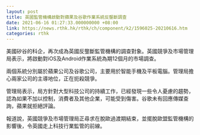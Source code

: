 ```yaml
---
layout: post
title: 英國監管機構啟動對蘋果及谷歌作業系統反壟斷調查
date: 2021-06-16 01:27:33.000000000 +08:00
link: https://news.rthk.hk/rthk/ch/component/k2/1596025-20210616.htm
categories: rthk
---
```


美國矽谷的科企，再次成為英國反壟斷監管機構的調查對象。英國競爭及市場管理局表示，將啟動對iOS及Android作業系統為期12個月的市場調查。

兩個系統分別屬於蘋果公司及谷歌公司，主要用於智能手機及平板電腦。管理局擔心兩家公司的主導地位，正在扼殺競爭。

管理局表示，局方針對大型科技公司的持續工作，已經發現一些令人憂慮的趨勢，認為如果不加以控制，消費者及其他企業，可能受到傷害。谷歌未有回應傳媒查詢，蘋果就拒絕評論。

報道說，英國競爭及市場管理局正尋求在脫歐過渡期結束，並擺脫歐盟監管機構的影響後，令英國走上科技行業監管的前線。
